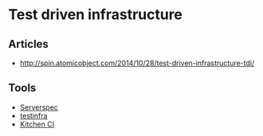 # Test driven infrastructure

## Articles

- http://spin.atomicobject.com/2014/10/28/test-driven-infrastructure-tdi/

## Tools

- [Serverspec](http://serverspec.org/)
- [testinfra](testinfra.readthedocs.org/en/latest/)
- [Kitchen CI](http://kitchen.ci/)

